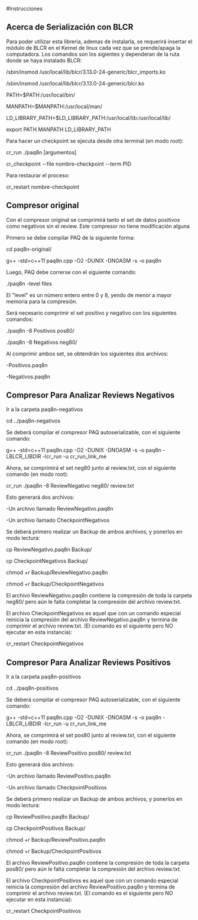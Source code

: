 #Instrucciones

## Acerca de Serialización con BLCR

Para poder utilizar esta libreria, ademas de instalarla, se requerirá insertar el módulo de BLCR en el Kernel de linux cada vez 
que se prende/apaga la computadora. Los comandos son los sigientes y dependeran de la ruta donde se haya instalado BLCR:

/sbin/insmod /usr/local/lib/blcr/3.13.0-24-generic/blcr_imports.ko

/sbin/insmod /usr/local/lib/blcr/3.13.0-24-generic/blcr.ko

PATH=$PATH:/usr/local/bin/

MANPATH=$MANPATH:/usr/local/man/

LD_LIBRARY_PATH=$LD_LIBRARY_PATH:/usr/local/lib:/usr/local/lib/

export PATH MANPATH LD_LIBRARY_PATH



Para hacer un checkpoint se ejecuta desde otra terminal (en modo root):

cr_run ./paq8n [argumentos]

cr_checkpoint --file nombre-checkpoint --term PID

Para restaurar el proceso:

cr_restart nombre-checkpoint


## Compresor original

Con el compresor original se comprimirá tanto el set de datos positivos como negativos sin el review. Este compresor no tiene modificación alguna

Primero se debe compilar PAQ de la siguiente forma: 

cd paq8n-original/

g++ -std=c++11 paq8n.cpp -O2 -DUNIX -DNOASM -s -o paq8n 

Luego, PAQ debe correrse con el siguiente comando:

./paq8n -level files

El "level" es un número entero entre 0 y 8, yendo de menor a mayor memoria para la compresión.

Será necesario comprimir el set positivo y negativo con los siguientes comandos:

./paq8n -8 Positivos pos80/ 

./paq8n -8 Negativos neg80/

Al comprimir ambos set, se obtendrán los siguientes dos archivos:

-Positivos.paq8n

-Negativos.paq8n

## Compresor Para Analizar Reviews Negativos

Ir a la carpeta paq8n-negativos

cd ../paq8n-negativos

Se deberá compilar el compresor PAQ autoserializable, con el siguiente comando:

g++ -std=c++11 paq8n.cpp -O2 -DUNIX -DNOASM -s -o paq8n -LBLCR_LIBDIR -lcr_run -u cr_run_link_me


Ahora, se comprimirá el set neg80 junto al review.txt, con el siguiente comando (en modo root):

cr_run ./paq8n -8 ReviewNegativo neg80/ review.txt 

Esto generará dos archivos:

-Un archivo llamado ReviewNegativo.paq8n

-Un archivo llamado CheckpointNegativos

Se deberá primero realizar un Backup de ambos archivos, y ponerlos en modo lectura:

cp ReviewNegativo.paq8n Backup/

cp CheckpointNegativos Backup/

chmod +r Backup/ReviewNegativo.paq8n

chmod +r Backup/CheckpointNegativos

El archivo ReviewNegativo.paq8n contiene la compresión de toda la carpeta neg80/ pero aún le falta completar
la compresión del archivo review.txt.

El archivo CheckpointNegativos es aquel que con un comando especial reinicia la compresión del archivo ReviewNegativo.paq8n
y termina de comprimir el archivo review.txt. (El comando es el siguiente pero NO ejecutar en esta instancia):

cr_restart CheckpointNegativos


## Compresor Para Analizar Reviews Positivos

Ir a la carpeta paq8n-positivos

cd ../paq8n-positivos

Se deberá compilar el compresor PAQ autoserializable, con el siguiente comando:

g++ -std=c++11 paq8n.cpp -O2 -DUNIX -DNOASM -s -o paq8n -LBLCR_LIBDIR -lcr_run -u cr_run_link_me


Ahora, se comprimirá el set pos80 junto al review.txt, con el siguiente comando (en modo root):

cr_run ./paq8n -8 ReviewPositivo pos80/ review.txt 

Esto generará dos archivos:

-Un archivo llamado ReviewPositivo.paq8n

-Un archivo llamado CheckpointPositivos

Se deberá primero realizar un Backup de ambos archivos, y ponerlos en modo lectura:

cp ReviewPositivo.paq8n Backup/

cp CheckpointPositivos Backup/

chmod +r Backup/ReviewPositivo.paq8n

chmod +r Backup/CheckpointPositivos

El archivo ReviewPositivo.paq8n contiene la compresión de toda la carpeta pos80/ pero aún le falta completar
la compresión del archivo review.txt.

El archivo CheckpointPositivos es aquel que con un comando especial reinicia la compresión del archivo ReviewPositivo.paq8n
y termina de comprimir el archivo review.txt. (El comando es el siguiente pero NO ejecutar en esta instancia):

cr_restart CheckpointPositivos


